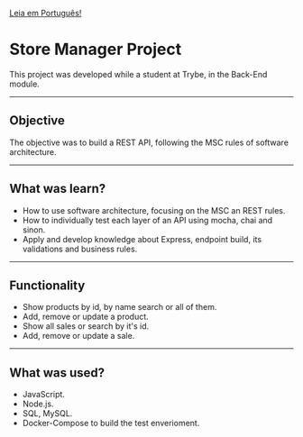
[Leia em Português!](./README.md)

# Store Manager Project
This project was developed while a student at Trybe, in the Back-End module.

---
## Objective
The objective was to build a REST API, following the MSC rules of software architecture.

---
## What was learn?
- How to use software architecture, focusing on the MSC an REST rules.
- How to individually test each layer of an API using mocha, chai and sinon.
- Apply and develop knowledge about Express, endpoint build, its validations and business rules.

---
## Functionality
- Show products by id, by name search or all of them.
- Add, remove or update a product.
- Show all sales or search by it's id.
- Add, remove or update a sale.

---
## What was used?
- JavaScript.
- Node.js.
- SQL, MySQL.
- Docker-Compose to build the test enverioment.

